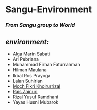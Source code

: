 # Sangu-Environment
### _From Sangu group to World_


## _environment:_
- Alga Marin Sabati
- Ari Pebriana
- Muhammad Firhan Faturrahman
- Hilman Maulana
- Ikbal Ros Prayoga
- Lalan Suhirlan
- [Moch Fikri Khoirurrizal](https://fikriwado.com)
- [Rais Zainuri](https://raiszainuri.github.io)
- Rizal Yusuf Ramdhani
- Yayas Husni Mubarok
